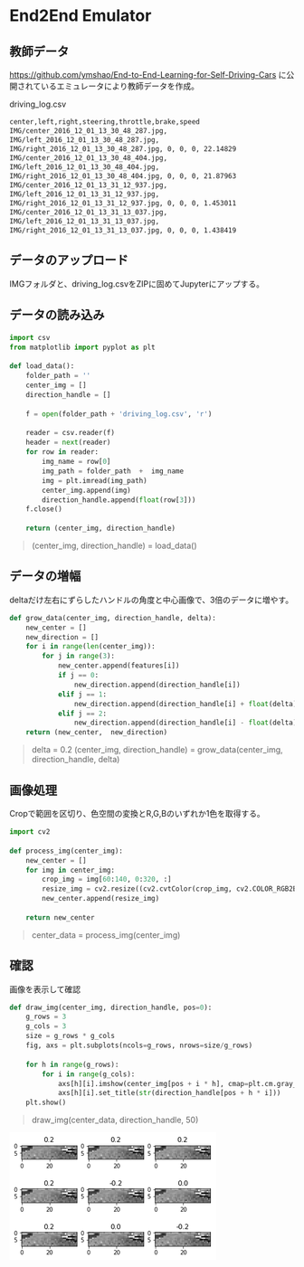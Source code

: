 # End2End Emulator

## 教師データ

https://github.com/ymshao/End-to-End-Learning-for-Self-Driving-Cars に公開されているエミュレータにより教師データを作成。


driving_log.csv
```csv
center,left,right,steering,throttle,brake,speed
IMG/center_2016_12_01_13_30_48_287.jpg, IMG/left_2016_12_01_13_30_48_287.jpg, IMG/right_2016_12_01_13_30_48_287.jpg, 0, 0, 0, 22.14829
IMG/center_2016_12_01_13_30_48_404.jpg, IMG/left_2016_12_01_13_30_48_404.jpg, IMG/right_2016_12_01_13_30_48_404.jpg, 0, 0, 0, 21.87963
IMG/center_2016_12_01_13_31_12_937.jpg, IMG/left_2016_12_01_13_31_12_937.jpg, IMG/right_2016_12_01_13_31_12_937.jpg, 0, 0, 0, 1.453011
IMG/center_2016_12_01_13_31_13_037.jpg, IMG/left_2016_12_01_13_31_13_037.jpg, IMG/right_2016_12_01_13_31_13_037.jpg, 0, 0, 0, 1.438419
```


## データのアップロード

IMGフォルダと、driving_log.csvをZIPに固めてJupyterにアップする。

## データの読み込み

```python
import csv
from matplotlib import pyplot as plt

def load_data():
    folder_path = ''
    center_img = []
    direction_handle = []

    f = open(folder_path + 'driving_log.csv', 'r')

    reader = csv.reader(f)
    header = next(reader)
    for row in reader:
        img_name = row[0]
        img_path = folder_path  +  img_name
        img = plt.imread(img_path)
        center_img.append(img)
        direction_handle.append(float(row[3]))
    f.close()
    
    return (center_img, direction_handle)
```

> (center_img, direction_handle) = load_data()

## データの増幅

deltaだけ左右にずらしたハンドルの角度と中心画像で、3倍のデータに増やす。

```python
def grow_data(center_img, direction_handle, delta):
    new_center = []
    new_direction = []
    for i in range(len(center_img)):
        for j in range(3):
            new_center.append(features[i])
            if j == 0:
                new_direction.append(direction_handle[i])
            elif j == 1:
                new_direction.append(direction_handle[i] + float(delta))
            elif j == 2:
                new_direction.append(direction_handle[i] - float(delta))
    return (new_center,  new_direction)
```

> delta = 0.2
> (center_img, direction_handle) = grow_data(center_img, direction_handle, delta)

## 画像処理

Cropで範囲を区切り、色空間の変換とR,G,Bのいずれか1色を取得する。

```python
import cv2

def process_img(center_img):
    new_center = []
    for img in center_img:
        crop_img = img[60:140, 0:320, :]
        resize_img = cv2.resize((cv2.cvtColor(crop_img, cv2.COLOR_RGB2BGR))[:,:,0],(40,10))
        new_center.append(resize_img)
        
    return new_center    
```

> center_data = process_img(center_img)

## 確認

画像を表示して確認

```python
def draw_img(center_img, direction_handle, pos=0):
    g_rows = 3
    g_cols = 3
    size = g_rows * g_cols
    fig, axs = plt.subplots(ncols=g_rows, nrows=size/g_rows)

    for h in range(g_rows):
        for i in range(g_cols):
            axs[h][i].imshow(center_img[pos + i * h], cmap=plt.cm.gray_r,) 
            axs[h][i].set_title(str(direction_handle[pos + h * i]))
    plt.show()
```

> draw_img(center_data, direction_handle, 50)

![](img/end2end_graph001.png)
